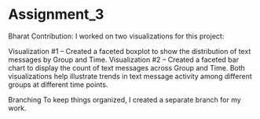# Assignment_3

Bharat Contribution:
I worked on two visualizations for this project:

Visualization #1 – Created a faceted boxplot to show the distribution of text messages by Group and Time.
Visualization #2 – Created a faceted bar chart to display the count of text messages across Group and Time.
Both visualizations help illustrate trends in text message activity among different groups at different time points.

Branching
To keep things organized, I created a separate branch for my work. 
